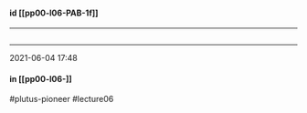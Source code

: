 #### id [[pp00-l06-PAB-1f]]
---

```haskell

```

---
2021-06-04 17:48
#### in [[pp00-l06-]]

#plutus-pioneer #lecture06 